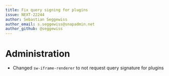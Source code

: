 ```yaml
---
title: Fix query signing for plugins
issue: NEXT-22244
author: Sebastian Seggewiss
author_email: s.seggewiss@snapadmin.net
author_github: @seggewiss
---
```

# Administration
* Changed `sw-iframe-renderer` to not request query signature for plugins

